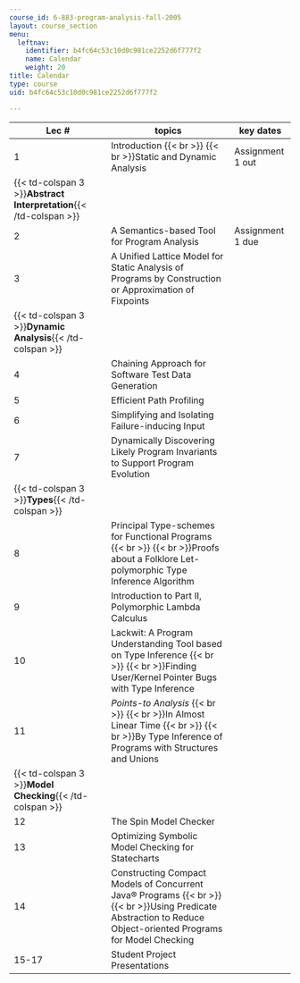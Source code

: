 ```yaml
---
course_id: 6-883-program-analysis-fall-2005
layout: course_section
menu:
  leftnav:
    identifier: b4fc64c53c10d0c981ce2252d6f777f2
    name: Calendar
    weight: 20
title: Calendar
type: course
uid: b4fc64c53c10d0c981ce2252d6f777f2

---
```


| Lec # | topics | key dates |
| --- | --- | --- |
| 1 | Introduction  {{< br >}}  {{< br >}}Static and Dynamic Analysis | Assignment 1 out |
| {{< td-colspan 3 >}}**Abstract Interpretation**{{< /td-colspan >}} |||
| 2 | A Semantics-based Tool for Program Analysis | Assignment 1 due |
| 3 | A Unified Lattice Model for Static Analysis of Programs by Construction or Approximation of Fixpoints |  |
| {{< td-colspan 3 >}}**Dynamic Analysis**{{< /td-colspan >}} |||
| 4 | Chaining Approach for Software Test Data Generation |  |
| 5 | Efficient Path Profiling |  |
| 6 | Simplifying and Isolating Failure-inducing Input |  |
| 7 | Dynamically Discovering Likely Program Invariants to Support Program Evolution |  |
| {{< td-colspan 3 >}}**Types**{{< /td-colspan >}} |||
| 8 | Principal Type-schemes for Functional Programs  {{< br >}}  {{< br >}}Proofs about a Folklore Let-polymorphic Type Inference Algorithm |  |
| 9 | Introduction to Part II, Polymorphic Lambda Calculus |  |
| 10 | Lackwit: A Program Understanding Tool based on Type Inference  {{< br >}}  {{< br >}}Finding User/Kernel Pointer Bugs with Type Inference |  |
| 11 | _Points-to Analysis_  {{< br >}}  {{< br >}}In Almost Linear Time  {{< br >}}  {{< br >}}By Type Inference of Programs with Structures and Unions |  |
| {{< td-colspan 3 >}}**Model Checking**{{< /td-colspan >}} |||
| 12 | The Spin Model Checker |  |
| 13 | Optimizing Symbolic Model Checking for Statecharts |  |
| 14 | Constructing Compact Models of Concurrent Java® Programs  {{< br >}}  {{< br >}}Using Predicate Abstraction to Reduce Object-oriented Programs for Model Checking |  |
| 15-17 | Student Project Presentations |